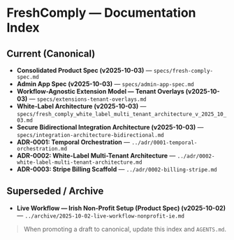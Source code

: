 # FreshComply — Documentation Index

## Current (Canonical)
- **Consolidated Product Spec (v2025-10-03)** — `specs/fresh-comply-spec.md`
- **Admin App Spec (v2025-10-03)** — `specs/admin-app-spec.md`
- **Workflow-Agnostic Extension Model — Tenant Overlays (v2025-10-03)** — `specs/extensions-tenant-overlays.md`
- **White-Label Architecture (v2025-10-03)** — `specs/fresh_comply_white_label_multi_tenant_architecture_v_2025_10_03.md`
- **Secure Bidirectional Integration Architecture (v2025-10-03)** — `specs/integration-architecture-bidirectional.md`
- **ADR-0001: Temporal Orchestration** — `../adr/0001-temporal-orchestration.md`
- **ADR-0002: White-Label Multi-Tenant Architecture** — `../adr/0002-white-label-multi-tenant-architecture.md`
- **ADR-0003: Stripe Billing Scaffold** — `../adr/0002-billing-stripe.md`

## Superseded / Archive
- **Live Workflow — Irish Non-Profit Setup (Product Spec) (v2025-10-02)** — `../archive/2025-10-02-live-workflow-nonprofit-ie.md`

> When promoting a draft to canonical, update this index and `AGENTS.md`.
